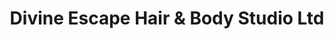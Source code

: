 ---
title: "Divine Escape Hair & Body Studio Ltd"
url: /stony-plain/divine-escape-hair-and-body-studio-ltd/
shop: hairdresser
---